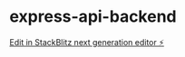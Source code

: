# express-api-backend

[Edit in StackBlitz next generation editor ⚡️](https://stackblitz.com/~/github.com/ssjoker906/express-api-backend)